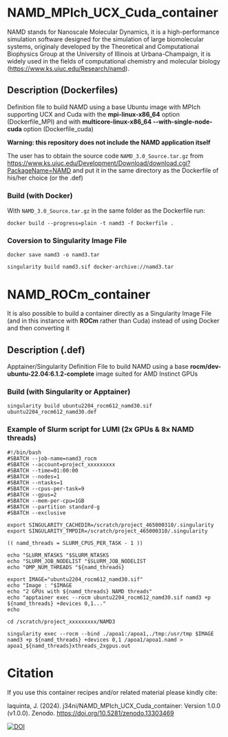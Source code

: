 # NAMD_MPIch_UCX_Cuda_container

NAMD stands for Nanoscale Molecular Dynamics, it is a high-performance simulation software designed for the simulation of large biomolecular systems, originaly developed by the Theoretical and Computational Biophysics Group at the University of Illinois at Urbana-Champaign, it is widely used in the fields of computational chemistry and molecular biology (https://www.ks.uiuc.edu/Research/namd).

## Description (Dockerfiles)

Definition file to build NAMD using a base Ubuntu image with MPIch supporting UCX and Cuda with the **mpi-linux-x86_64** option (Dockerfile_MPI) and with **multicore-linux-x86_64 --with-single-node-cuda** option (Dockerfile_cuda)

**Warning: this repository does not include the NAMD application itself**

The user has to obtain the source code `NAMD_3.0_Source.tar.gz` from https://www.ks.uiuc.edu/Development/Download/download.cgi?PackageName=NAMD and put it in the same directory as the Dockerfile of his/her choice (or the .def)

### Build (with Docker)

With `NAMD_3.0_Source.tar.gz` in the same folder as the Dockerfile run:

```
docker build --progress=plain -t namd3 -f Dockerfile .
```

### Coversion to Singularity Image File

```
docker save namd3 -o namd3.tar

singularity build namd3.sif docker-archive://namd3.tar

```

# NAMD_ROCm_container

It is also possible to build a container directly as a Singularity Image File (and in this instance with **ROCm** rather than Cuda) instead of using Docker and then converting it

## Description (.def)

Apptainer/Singularity Definition File to build NAMD using a base **rocm/dev-ubuntu-22.04:6.1.2-complete** image suited for AMD Instinct GPUs

### Build (with Singularity or Apptainer)

```
singularity build ubuntu2204_rocm612_namd30.sif ubuntu2204_rocm612_namd30.def
```

### Example of Slurm script for LUMI (2x GPUs & 8x NAMD threads)

```
#!/bin/bash
#SBATCH --job-name=namd3_rocm
#SBATCH --account=project_xxxxxxxxx
#SBATCH --time=01:00:00
#SBATCH --nodes=1
#SBATCH --ntasks=1     
#SBATCH --cpus-per-task=9
#SBATCH --gpus=2
#SBATCH --mem-per-cpu=1GB
#SBATCH --partition standard-g
#SBATCH --exclusive

export SINGULARITY_CACHEDIR=/scratch/project_465000310/.singularity
export SINGULARITY_TMPDIR=/scratch/project_465000310/.singularity

(( namd_threads = SLURM_CPUS_PER_TASK - 1 ))

echo "SLURM_NTASKS "$SLURM_NTASKS
echo "SLURM_JOB_NODELIST "$SLURM_JOB_NODELIST
echo "OMP_NUM_THREADS "${namd_threads}

export IMAGE="ubuntu2204_rocm612_namd30.sif"
echo "Image : "$IMAGE
echo "2 GPUs with ${namd_threads} NAMD threads"
echo "apptainer exec --rocm ubuntu2204_rocm612_namd30.sif namd3 +p ${namd_threads} +devices 0,1..."
echo

cd /scratch/project_xxxxxxxxx/NAMD3

singularity exec --rocm --bind ./apoa1:/apoa1,./tmp:/usr/tmp $IMAGE namd3 +p ${namd_threads} +devices 0,1 /apoa1/apoa1.namd > apoa1_${namd_threads}xthreads_2xgpus.out
```


# Citation

If you use this container recipes and/or related material please kindly cite:

Iaquinta, J. (2024). j34ni/NAMD_MPIch_UCX_Cuda_container: Version 1.0.0 (v1.0.0). Zenodo. https://doi.org/10.5281/zenodo.13303469

[![DOI](https://zenodo.org/badge/DOI/10.5281/zenodo.13303469.svg)](https://doi.org/10.5281/zenodo.13303469)
